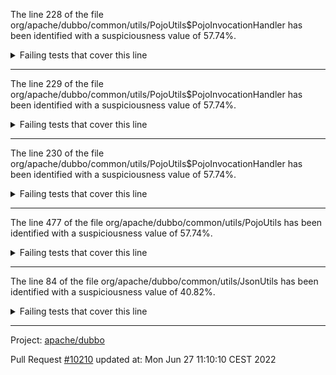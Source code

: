 The line 228 of the file org/apache/dubbo/common/utils/PojoUtils$PojoInvocationHandler has been identified with a suspiciousness value of 57.74%.

<details>
     <summary>Failing tests that cover this line</summary>

- `org.apache.dubbo.common.utils.PojoUtilsTest#testMapToInterface`
</details>

***

The line 229 of the file org/apache/dubbo/common/utils/PojoUtils$PojoInvocationHandler has been identified with a suspiciousness value of 57.74%.

<details>
     <summary>Failing tests that cover this line</summary>

- `org.apache.dubbo.common.utils.PojoUtilsTest#testMapToInterface`
</details>

***

The line 230 of the file org/apache/dubbo/common/utils/PojoUtils$PojoInvocationHandler has been identified with a suspiciousness value of 57.74%.

<details>
     <summary>Failing tests that cover this line</summary>

- `org.apache.dubbo.common.utils.PojoUtilsTest#testMapToInterface`
</details>

***

The line 477 of the file org/apache/dubbo/common/utils/PojoUtils has been identified with a suspiciousness value of 57.74%.

<details>
     <summary>Failing tests that cover this line</summary>

- `org.apache.dubbo.common.utils.PojoUtilsTest#testMapToInterface`
</details>

***

The line 84 of the file org/apache/dubbo/common/utils/JsonUtils has been identified with a suspiciousness value of 40.82%.

<details>
     <summary>Failing tests that cover this line</summary>

- `org.apache.dubbo.common.utils.JsonUtilsTest#testGetJson2`
</details>

***

Project: [apache/dubbo](https://github.com/apache/dubbo)

Pull Request [#10210](https://github.com/apache/dubbo/pull/10210) updated at: Mon Jun 27 11:10:10 CEST 2022